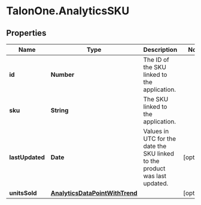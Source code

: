 # TalonOne.AnalyticsSKU

## Properties

Name | Type | Description | Notes
------------ | ------------- | ------------- | -------------
**id** | **Number** | The ID of the SKU linked to the application. | 
**sku** | **String** | The SKU linked to the application. | 
**lastUpdated** | **Date** | Values in UTC for the date the SKU linked to the product was last updated. | [optional] 
**unitsSold** | [**AnalyticsDataPointWithTrend**](AnalyticsDataPointWithTrend.md) |  | [optional] 


